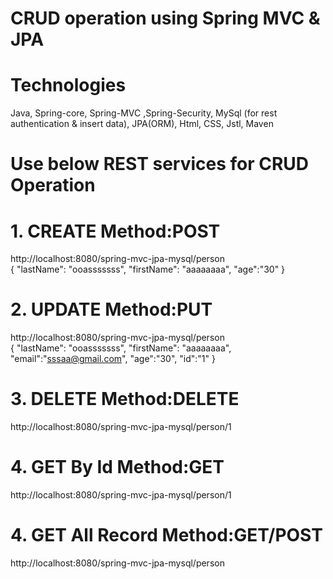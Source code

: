 # CRUD operation using Spring MVC & JPA 

# Technologies
Java, 
Spring-core, Spring-MVC ,Spring-Security, 
MySql (for rest authentication & insert data),
JPA(ORM),
Html, CSS, Jstl, Maven

# Use below REST services for CRUD Operation
# 1. CREATE Method:POST 
http://localhost:8080/spring-mvc-jpa-mysql/person </br>
{
	"lastName": "ooasssssss",
	"firstName": "aaaaaaaa",
	"age":"30"
} 
# 2. UPDATE Method:PUT 
http://localhost:8080/spring-mvc-jpa-mysql/person </br>
{
	"lastName": "ooasssssss", 
	"firstName": "aaaaaaaa",
	"email":"sssaa@gmail.com",
	"age":"30",
	"id":"1"
} 
# 3. DELETE Method:DELETE 
http://localhost:8080/spring-mvc-jpa-mysql/person/1
# 4. GET By Id Method:GET
http://localhost:8080/spring-mvc-jpa-mysql/person/1
# 4. GET All Record Method:GET/POST 
http://localhost:8080/spring-mvc-jpa-mysql/person
